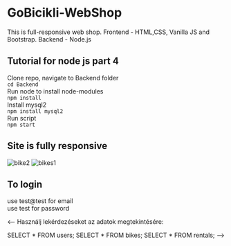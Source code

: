 # GoBicikli-WebShop
This is full-responsive web shop. Frontend - HTML,CSS, Vanilla JS and Bootstrap. Backend - Node.js

## Tutorial for node js part 4
Clone repo, navigate to Backend folder </br>
`cd Backend` </br>
Run node to install node-modules </br>
`npm install` </br>
Install mysql2</br>
`npm install mysql2`</br>
Run script </br>
`npm start` </br>
<!-- Navigate in your browser to *http://localhost:3000/LoginandRegistration.html* </br> -->

## Site is fully responsive
![bike2](https://user-images.githubusercontent.com/39196212/167292053-fecdc571-4aa5-41f0-bdce-606b121557f9.png)
![bikes1](https://user-images.githubusercontent.com/39196212/167292061-fa9c62d9-600d-457d-a547-e5eb7755bd34.png)

## To login
use test@test for email </br>
use test for password 

<-- Használj lekérdezéseket az adatok megtekintésére:

SELECT * FROM users;
SELECT * FROM bikes;
SELECT * FROM rentals; -->
